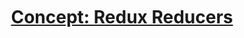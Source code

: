 <h1 style="text-align: center; text-decoration: underline; margin-top: 50px">Concept: Redux Reducers</h1>


